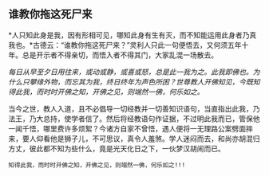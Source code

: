 ##  谁教你拖这死尸来

*人只知此身是我，因有形相可见，哪知此身有生有灭，而不知能运用此身者乃真我也。*古德云：“谁教你拖这死尸来？”灵利人只此一句便悟去，又何须五年十年。总是开示者不得亲切，而悟入者不得其门，大家乱混一场散去。

*每日从早至夕日用往来，或动或静，或喜或怒，总是此一我为之。此我即佛也。为什么只攀缘外物，而忘其为我，终日终年为声色所困？世尊教人开佛知见，今既知得此我，而时时开佛之知，开佛之见，则端然一佛，何乐如之。*

当今之世，教人入道，且不必倡导一切经教并一切善知识语句，当直指出此我，乃法王，乃大总持，使学者信了。然后将经教语句作证据，不过明此我而已，管保他一闻千悟，哪里费许多烦絮？今诸方自家不曾悟，遇人便将一无理路公案劈面摔来，要人仰看他是狮子儿，不可思议，真令人羞煞。学人迷闷而去，和尚亦胡混归方丈，彼此都不知为些什么，竟是光天化日之下，一伙梦汉胡闹而已。

```yang
知得此我，而时时开佛之知，开佛之见，则端然一佛，何乐如之!!!
```
